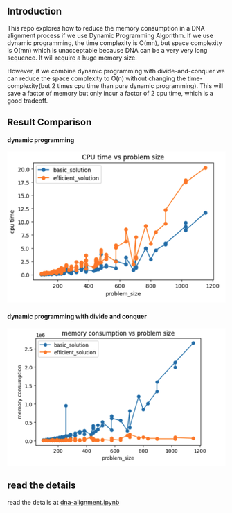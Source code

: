 ## Introduction

This repo explores how to reduce the memory consumption in a DNA alignment process if we use Dynamic Programming Algorithm.  If we use dynamic programming, the time complexity is O(mn), but space complexity is O(mn) which is unacceptable because DNA can be a very very long sequence. It will require a huge memory size. 

However, if we combine dynamic programming with divide-and-conquer we can reduce the space complexity to O(n) without changing the time-complexity(but 2 times cpu time than pure dynamic programming).  This will save a factor of  memory but only incur a factor of 2 cpu time, which is a good tradeoff.


## Result Comparison

#### dynamic programming

![dynamic programming](./dp.png)

#### dynamic programming with divide and conquer

![dynamic programming with divide and conquer](./dp-dc.png)


## read the details

read the details at [dna-alignment.ipynb](./dna-alignment.ipynb)
